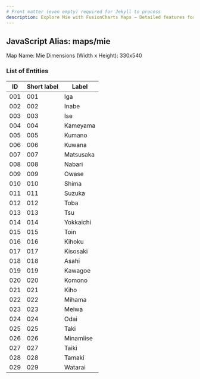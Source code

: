 ```yaml
---
# Front matter (even empty) required for Jekyll to process
description: Explore Mie with FusionCharts Maps – Detailed features for seamless integration. Try now & enhance your data visualization today! 
---
```


## JavaScript Alias: maps/mie

Map Name: Mie
Dimensions (Width x Height): 330x540





### List of Entities

ID | Short label | Label
---|---|---|
001|001|Iga
002|002|Inabe
003|003|Ise
004|004|Kameyama
005|005|Kumano
006|006|Kuwana
007|007|Matsusaka
008|008|Nabari
009|009|Owase
010|010|Shima
011|011|Suzuka
012|012|Toba
013|013|Tsu
014|014|Yokkaichi
015|015|Toin
016|016|Kihoku
017|017|Kisosaki
018|018|Asahi
019|019|Kawagoe
020|020|Komono
021|021|Kiho
022|022|Mihama
023|023|Meiwa
024|024|Odai
025|025|Taki
026|026|Minamiise
027|027|Taiki
028|028|Tamaki
029|029|Watarai